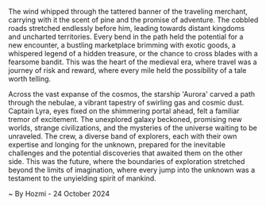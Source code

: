 
The wind whipped through the tattered banner of the traveling merchant, carrying with it the scent of pine and the promise of adventure. The cobbled roads stretched endlessly before him, leading towards distant kingdoms and uncharted territories. Every bend in the path held the potential for a new encounter, a bustling marketplace brimming with exotic goods, a whispered legend of a hidden treasure, or the chance to cross blades with a fearsome bandit.  This was the heart of the medieval era, where travel was a journey of risk and reward, where every mile held the possibility of a tale worth telling.

Across the vast expanse of the cosmos, the starship 'Aurora' carved a path through the nebulae, a vibrant tapestry of swirling gas and cosmic dust. Captain Lyra, eyes fixed on the shimmering portal ahead, felt a familiar tremor of excitement. The unexplored galaxy beckoned, promising new worlds, strange civilizations, and the mysteries of the universe waiting to be unraveled. The crew, a diverse band of explorers, each with their own expertise and longing for the unknown, prepared for the inevitable challenges and the potential discoveries that awaited them on the other side. This was the future, where the boundaries of exploration stretched beyond the limits of imagination, where every jump into the unknown was a testament to the unyielding spirit of mankind. 

~ By Hozmi - 24 October 2024
